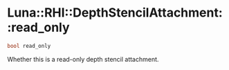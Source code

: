# Luna::RHI::DepthStencilAttachment::read_only

```c++
bool read_only
```

Whether this is a read-only depth stencil attachment. 

